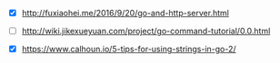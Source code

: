 
- [x] http://fuxiaohei.me/2016/9/20/go-and-http-server.html

- [ ] http://wiki.jikexueyuan.com/project/go-command-tutorial/0.0.html

- [x] https://www.calhoun.io/5-tips-for-using-strings-in-go-2/